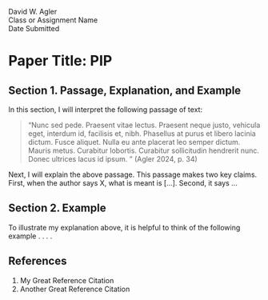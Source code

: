 David W. Agler  
Class or Assignment Name  
Date Submitted

# Paper Title: PIP

## Section 1. Passage, Explanation, and Example

In this section, I will interpret the following passage of text:

> “Nunc sed pede. Praesent vitae lectus. Praesent neque justo, vehicula eget, interdum id, facilisis et, nibh. Phasellus at purus et libero lacinia dictum. Fusce aliquet. Nulla eu ante placerat leo semper dictum. Mauris metus. Curabitur lobortis. Curabitur sollicitudin hendrerit nunc. Donec ultrices lacus id ipsum. ” (Agler 2024, p. 34)

Next, I will explain the above passage. This passage makes two key claims. First, when the author says X, what is meant is [...]. Second, it says ...

## Section 2. Example

To illustrate my explanation above, it is helpful to think of the following example . . . .


## References

1. My Great Reference Citation
1. Another Great Reference Citation